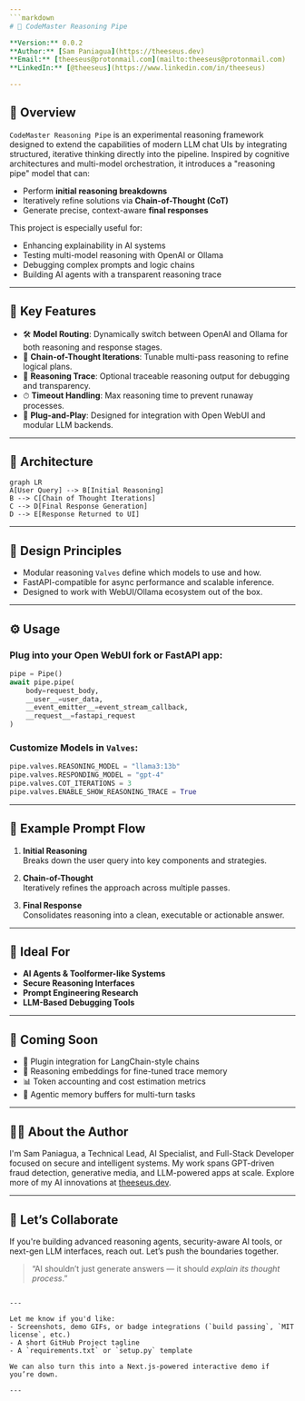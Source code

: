 ```yaml
---
```markdown
# 🧠 CodeMaster Reasoning Pipe

**Version:** 0.0.2  
**Author:** [Sam Paniagua](https://theeseus.dev)  
**Email:** [theeseus@protonmail.com](mailto:theeseus@protonmail.com)  
**LinkedIn:** [@theeseus](https://www.linkedin.com/in/theeseus)

---
```


## 🚀 Overview

`CodeMaster Reasoning Pipe` is an experimental reasoning framework designed to extend the capabilities of modern LLM chat UIs by integrating structured, iterative thinking directly into the pipeline. Inspired by cognitive architectures and multi-model orchestration, it introduces a "reasoning pipe" model that can:

- Perform **initial reasoning breakdowns**
- Iteratively refine solutions via **Chain-of-Thought (CoT)**
- Generate precise, context-aware **final responses**

This project is especially useful for:
- Enhancing explainability in AI systems  
- Testing multi-model reasoning with OpenAI or Ollama  
- Debugging complex prompts and logic chains  
- Building AI agents with a transparent reasoning trace

---

## 🧩 Key Features

- 🛠 **Model Routing**: Dynamically switch between OpenAI and Ollama for both reasoning and response stages.
- 🔁 **Chain-of-Thought Iterations**: Tunable multi-pass reasoning to refine logical plans.
- 💬 **Reasoning Trace**: Optional traceable reasoning output for debugging and transparency.
- ⏱ **Timeout Handling**: Max reasoning time to prevent runaway processes.
- 🧪 **Plug-and-Play**: Designed for integration with Open WebUI and modular LLM backends.

---

## 🧬 Architecture

```mermaid
graph LR
A[User Query] --> B[Initial Reasoning]
B --> C[Chain of Thought Iterations]
C --> D[Final Response Generation]
D --> E[Response Returned to UI]
```

---

## 🧠 Design Principles

- Modular reasoning `Valves` define which models to use and how.
- FastAPI-compatible for async performance and scalable inference.
- Designed to work with WebUI/Ollama ecosystem out of the box.

---

## ⚙️ Usage

### Plug into your Open WebUI fork or FastAPI app:

```python
pipe = Pipe()
await pipe.pipe(
    body=request_body,
    __user__=user_data,
    __event_emitter__=event_stream_callback,
    __request__=fastapi_request
)
```

### Customize Models in `Valves`:

```python
pipe.valves.REASONING_MODEL = "llama3:13b"
pipe.valves.RESPONDING_MODEL = "gpt-4"
pipe.valves.COT_ITERATIONS = 3
pipe.valves.ENABLE_SHOW_REASONING_TRACE = True
```

---

## 🧠 Example Prompt Flow

1. **Initial Reasoning**  
   Breaks down the user query into key components and strategies.

2. **Chain-of-Thought**  
   Iteratively refines the approach across multiple passes.

3. **Final Response**  
   Consolidates reasoning into a clean, executable or actionable answer.

---

## 🔐 Ideal For

- **AI Agents & Toolformer-like Systems**
- **Secure Reasoning Interfaces**
- **Prompt Engineering Research**
- **LLM-Based Debugging Tools**

---

## 📡 Coming Soon

- 🔌 Plugin integration for LangChain-style chains  
- 🧠 Reasoning embeddings for fine-tuned trace memory  
- 📊 Token accounting and cost estimation metrics  
- 🦾 Agentic memory buffers for multi-turn tasks

---

## 👨‍💻 About the Author

I'm Sam Paniagua, a Technical Lead, AI Specialist, and Full-Stack Developer focused on secure and intelligent systems. My work spans GPT-driven fraud detection, generative media, and LLM-powered apps at scale. Explore more of my AI innovations at [theeseus.dev](https://theeseus.dev).

---

## 🤝 Let’s Collaborate

If you're building advanced reasoning agents, security-aware AI tools, or next-gen LLM interfaces, reach out. Let’s push the boundaries together.

> “AI shouldn’t just generate answers — it should *explain its thought process*.”
```

---

Let me know if you'd like:
- Screenshots, demo GIFs, or badge integrations (`build passing`, `MIT license`, etc.)
- A short GitHub Project tagline
- A `requirements.txt` or `setup.py` template

We can also turn this into a Next.js-powered interactive demo if you’re down.

---
